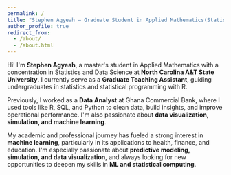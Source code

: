 ```yaml
---
permalink: /
title: "Stephen Agyeah – Graduate Student in Applied Mathematics(Statistics & Data Science)"
author_profile: true
redirect_from: 
  - /about/
  - /about.html
---
```


Hi! I'm **Stephen Agyeah**, a master's student in Applied Mathematics with a concentration in Statistics and Data Science at **North Carolina A&T State University**. I currently serve as a **Graduate Teaching Assistant**, guiding undergraduates in statistics and statistical programming with R.

Previously, I worked as a **Data Analyst** at Ghana Commercial Bank, where I used tools like R, SQL, and Python to clean data, build insights, and improve operational performance. I'm also passionate about **data visualization, simulation, and machine learning**.

My academic and professional journey has fueled a strong interest in **machine learning**, particularly in its applications to health, finance, and education. I'm especially passionate about **predictive modeling, simulation, and data visualization**, and always looking for new opportunities to deepen my skills in **ML and statistical computing**.
